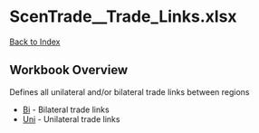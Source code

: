 # ScenTrade__Trade_Links.xlsx

[Back to Index](../../../README.md)

## Workbook Overview

Defines all unilateral and/or bilateral trade links between regions

- [Bi](Bi.md) - Bilateral trade links
- [Uni](Uni.md) - Unilateral trade links
